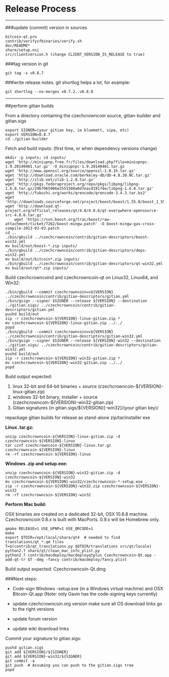 Release Process
====================

* * *

###update (commit) version in sources


	bitcoin-qt.pro
	contrib/verifysfbinaries/verify.sh
	doc/README*
	share/setup.nsi
	src/clientversion.h (change CLIENT_VERSION_IS_RELEASE to true)

###tag version in git

	git tag -s v0.8.7

###write release notes. git shortlog helps a lot, for example:

	git shortlog --no-merges v0.7.2..v0.8.0

* * *

##perform gitian builds

 From a directory containing the czechcrowncoin source, gitian-builder and gitian.sigs
  
	export SIGNER=(your gitian key, ie bluematt, sipa, etc)
	export VERSION=0.8.7
	cd ./gitian-builder

 Fetch and build inputs: (first time, or when dependency versions change)

	mkdir -p inputs; cd inputs/
	wget 'http://miniupnp.free.fr/files/download.php?file=miniupnpc-1.9.20140401.tar.gz' -O miniupnpc-1.9.20140401.tar.gz
	wget 'http://www.openssl.org/source/openssl-1.0.1h.tar.gz'
	wget 'http://download.oracle.com/berkeley-db/db-4.8.30.NC.tar.gz'
	wget 'http://zlib.net/zlib-1.2.8.tar.gz'
	wget 'http://pkgs.fedoraproject.org/repo/pkgs/libpng/libpng-1.6.8.tar.gz/29b7065906e2551508a0d7eacd19174e/libpng-1.6.8.tar.gz'
	wget 'http://fukuchi.org/works/qrencode/qrencode-3.4.3.tar.bz2'
	wget 'http://downloads.sourceforge.net/project/boost/boost/1.55.0/boost_1_55_0.tar.bz2'
	wget 'http://download.qt-project.org/official_releases/qt/4.8/4.8.6/qt-everywhere-opensource-src-4.8.6.tar.gz'
        wget 'https://svn.boost.org/trac/boost/raw-attachment/ticket/7262/boost-mingw.patch' -O boost-mingw-gas-cross-compile-2013-03-03.patch
	cd ..
	./bin/gbuild ../czechcrowncoin/contrib/gitian-descriptors/boost-win32.yml
	mv build/out/boost-*.zip inputs/
	./bin/gbuild ../czechcrowncoin/contrib/gitian-descriptors/deps-win32.yml
	mv build/out/bitcoin*.zip inputs/
	./bin/gbuild ../czechcrowncoin/contrib/gitian-descriptors/qt-win32.yml
	mv build/out/qt*.zip inputs/

 Build czechcrowncoind and czechcrowncoin-qt on Linux32, Linux64, and Win32:
  
	./bin/gbuild --commit czechcrowncoin=v${VERSION} ../czechcrowncoin/contrib/gitian-descriptors/gitian.yml
	./bin/gsign --signer $SIGNER --release ${VERSION} --destination ../gitian.sigs/ ../czechcrowncoin/contrib/gitian-descriptors/gitian.yml
	pushd build/out
	zip -r czechcrowncoin-${VERSION}-linux-gitian.zip *
	mv czechcrowncoin-${VERSION}-linux-gitian.zip ../../
	popd
	./bin/gbuild --commit czechcrowncoin=v${VERSION} ../czechcrowncoin/contrib/gitian-descriptors/gitian-win32.yml
	./bin/gsign --signer $SIGNER --release ${VERSION}-win32 --destination ../gitian.sigs/ ../czechcrowncoin/contrib/gitian-descriptors/gitian-win32.yml
	pushd build/out
	zip -r czechcrowncoin-${VERSION}-win32-gitian.zip *
	mv czechcrowncoin-${VERSION}-win32-gitian.zip ../../
	popd

  Build output expected:

  1. linux 32-bit and 64-bit binaries + source (czechcrowncoin-${VERSION}-linux-gitian.zip)
  2. windows 32-bit binary, installer + source (czechcrowncoin-${VERSION}-win32-gitian.zip)
  3. Gitian signatures (in gitian.sigs/${VERSION}[-win32]/(your gitian key)/

repackage gitian builds for release as stand-alone zip/tar/installer exe

**Linux .tar.gz:**

	unzip czechcrowncoin-${VERSION}-linux-gitian.zip -d czechcrowncoin-${VERSION}-linux
	tar czvf czechcrowncoin-${VERSION}-linux.tar.gz czechcrowncoin-${VERSION}-linux
	rm -rf czechcrowncoin-${VERSION}-linux

**Windows .zip and setup.exe:**

	unzip czechcrowncoin-${VERSION}-win32-gitian.zip -d czechcrowncoin-${VERSION}-win32
	mv czechcrowncoin-${VERSION}-win32/czechcrowncoin-*-setup.exe .
	zip -r czechcrowncoin-${VERSION}-win32.zip czechcrowncoin-${VERSION}-win32
	rm -rf czechcrowncoin-${VERSION}-win32

**Perform Mac build:**

  OSX binaries are created on a dedicated 32-bit, OSX 10.6.8 machine.
  Czechcrowncoin 0.8.x is built with MacPorts.  0.9.x will be Homebrew only.

	qmake RELEASE=1 USE_UPNP=1 USE_QRCODE=1
	make
	export QTDIR=/opt/local/share/qt4  # needed to find translations/qt_*.qm files
	T=$(contrib/qt_translations.py $QTDIR/translations src/qt/locale)
	python2.7 share/qt/clean_mac_info_plist.py
	python2.7 contrib/macdeploy/macdeployqtplus Czechcrowncoin-Qt.app -add-qt-tr $T -dmg -fancy contrib/macdeploy/fancy.plist

 Build output expected: Czechcrowncoin-Qt.dmg

###Next steps:

* Code-sign Windows -setup.exe (in a Windows virtual machine) and
  OSX Bitcoin-Qt.app (Note: only Gavin has the code-signing keys currently)

* update czechcrowncoin.org version
  make sure all OS download links go to the right versions

* update forum version

* update wiki download links

Commit your signature to gitian.sigs:

	pushd gitian.sigs
	git add ${VERSION}/${SIGNER}
	git add ${VERSION}-win32/${SIGNER}
	git commit -a
	git push  # Assuming you can push to the gitian.sigs tree
	popd

